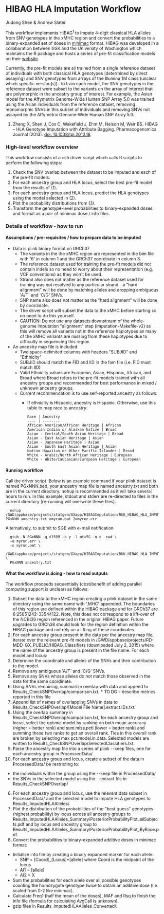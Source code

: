 # HIBAG HLA Imputation Workflow

Judong Shen & Andrew Slater

This workflow implements HIBAG<sup>1</sup> to impute 4-digit classical HLA alleles from SNV genotypes in the xMHC region and convert the probabilities to a binary-expanded set of doses in [minimac](http://genome.sph.umich.edu/wiki/Minimac) format.  HIBAG was developed in a collaboration between GSK and the University of Washington which maintains the R package and hosts a series of pre-fit classification models on their [website](http://www.biostat.washington.edu/~bsweir/HIBAG).

Currently, the pre-fit models are all trained from a single reference dataset of individuals with both classical HLA genotypes (determined by direct assaying) and SNV genotypes from arrays of the Illumina 1M class (unclear which specific version(s)). To train each model, the SNV genotypes in the reference dataset were subset to the variants on the array of interest that are polymorphic in the ancestry group of interest. For example, the Asian model for the Affymetrix Genome-Wide Human SNP Array 5.0 was trained using the Asian individuals from the reference dataset, removing monomorphic SNVs in this subset of individuals and removing SNVs not assayed by the Affymetrix Genome-Wide Human SNP Array 5.0.

1) Zheng X, Shen J, Cox C, Wakefield J, Ehm M, Nelson M, Weir BS. HIBAG – HLA Genotype Imputation with Attribute Bagging. Pharmacogenomics Journal (2013). [doi: 10.1038/tpj.2013.18](http://dx.doi.org/10.1038/tpj.2013.18).

### High-level workflow overview

This workflow consists of a csh driver script which calls R scripts to perform the following steps:

1. Check the SNV overlap between the dataset to be imputed and each of the pre-fit models.
2. For each ancestry group and HLA locus, select the best pre-fit model from the results of (1).
3. For each ancestry group and HLA locus, predict the HLA genotypes using the model selected in (2).
4. Plot the probability distributions from (3).
5. Transform the genotype-level probabilities to binary-expanded doses and format as a pair of minimac dose / info files.


### Details of workflow - how to run

#### Assumptions / pre-requisites / how to prepare data to be imputed
* Data is plink binary format on GRCh37
  * The variants in the the xMHC region are represented in the bim file with '6' in column 1 and the GRCh37 coordinate in column 3.
  * The reference dataset used for training the pre-fit models did not contain indels so no need to worry about their representation (e.g. VCF conventions) as they won't be used.
  * Strand also does not matter as the reference dataset used for training was not resolved to any particular strand - a "hard alignment" will be done by matching alleles and dropping ambiguous 'A/T' and 'C/G' SNVs.
  * SNP name also does not matter as the "hard alignment" will be done by coordinate.
  * The driver script will subset the data to the xMHC before starting so no need to do this yourself.
  * CAUTION: Do not use any datasets downstream of the whole-genome imputation "alignment" step (imputation-Makefile-v2) as this will remove all variants not in the reference haplotypes an many of the xMHC variants are missing from these haplotypes due to difficulty in sequencing this region.
* An ancestry map file is included
  * Two space-delimited columns with headers "SUBJID" and "Ethnicity"
  * SUBJID should match the FID and IID in the fam file (i.e. FID must match IID)
  * Valid Ethnicity values are European, Asian, Hispanic, African, and Broad where Broad refers to the pre-fit models trained with all ancestry groups and recommended for best performance in mixed / unknown ancestry groups.
  * Current recommendation is to use self-reported ancestry as follows:
    * If ethnicity is Hispanic, ancestry is Hispanic. Otherwise, use this table to map race to ancestry:

          Race | Ancestry
          ---- | --------
          African American/African Heritage | African
          American Indian or Alaskan Native | Broad
          Asian - Central/South Asian Heritage | Broad
          Asian - East Asian Heritage | Asian
          Asian - Japanese Heritage | Asian
          Asian - South East Asian Heritage | Asian
          Native Hawaiian or Other Pacific Islander | Broad
          White - Arabic/North African Heritage | European
          White - White/Caucasian/European Heritage | European

#### Running workflow
Call the driver script. Below is an example command if your plink dataset is named PGxNNN.bed, your ancestry map file is named ancestry.txt and both are in the current directory. nohup is recommended as it will take several hours to run. In this example, stdout and stderr are re-directed to files in the current directory (re-running will overwrite these files).
```
  nohup /GWD/appbase/projects/statgen/GXapp/HIBAGImputation/RUN_HIBAG_HLA_IMPUTATION.sh PGxNNN ancestry.txt >myrun.out 2>myrun.err
```
Alternatively, to submit to SGE with e-mail notification
```
  qsub -N PGxNNN -q dl580 -b y -l mt=5G -m e -cwd \
  -e myrun.err \
  -o myrun.out \
  /GWD/appbase/projects/statgen/GXapp/HIBAGImputation/RUN_HIBAG_HLA_IMPUTATION.sh \
  PGxNNN ancestry.txt
```

#### What the workflow is doing - how to read outputs
The workflow proceeds sequentially (cost/benefit of adding parallel computing support is unclear) as follows:

1. Subset the data to the xMHC region creating a plink dataset in the same directory using the same name with '.MHC' appended. The boundaries of this region are defined within the HIBAG package and for GRCh37 are 6:25651242-33544122. Note, this does not correspond to a lift-over of the NCBI36 region referenced in the original HIBAG paper. Future upgrades to GRCh38 should look for the region definition within the HIBAG package and not rely on a lifting of these coordinates.
2. For each ancestry group present in the data per the ancestry map file, iterate over the relevant pre-fit models in /GWD/appbase/projects/RD-MDD-GX_PUBLIC/HIBAG_Classifiers (downloaded July 2, 2015) where the name of the ancestry group is present in the file name. For each model and locus:
  1. Determine the coordinate and alleles of the SNVs and their contribution to the model.
  2. Remove any ambiguous 'A/T' and 'C/G' SNVs.
  3. Remove any SNVs whose alleles do not match those observed in the data for the same coordinate.
  4. Using SNVs remaining, summarize overlap with data and append to Results_CheckSNPOverlap/comparison.txt.
    * TO DO - describe metrics reported in this file
  5. Append list of names of overlapping SNVs in data to Results_CheckSNPOverlap/[Model File Name].extract.IDs.txt.
3. Using the overlap summary in Results_CheckSNPOverlap/comparison.txt, for each ancestry group and locus, select the optimal model by ranking on both mean.accuracy (higher = better rank) and sum.miss.pctl (lower = better rank) and summing these two ranks to get an overall rank. Ties in this overall rank are broken by selecting max pct.model.in.data. Selected models are written to Results_CheckSNPOverlap/SelectedClassifiers.txt.
4. Parse the ancestry map file into a series of plink --keep files, one for each ancestry group in ProcessedData/.
5. For each ancestry group and locus, create a subset of the data in ProcessedData/ be restricting to: 
  * the individuals within the group using the --keep file in ProcessedData/
  * the SNVs in the selected model using the --extract file in Results_CheckSNPOverlap/ 
6. For each ancestry group and locus, use the relevant data subset in ProcessedData/ and the selected model to impute HLA genotypes to Results_ImputedHLAAlleles/.
7. Plot the distribution of the probabilities of the "best guess" genotypes (highest probability) by locus across all ancestry groups to Results_ImputedHLAAlleles_Summary/PosteriorProbabilityPlot_allSubjects.pdf and by locus and ancestry group to Results_ImputedHLAAlleles_Summary/PosteriorProbabilityPlot_ByRace.pdf.
8. Convert the probabilities to binary-expanded additive doses in minimac format:
  * Initialize info file by creating a binary expanded marker for each allele:
    * SNP = [Coord]_[Locus]*[allele]     where Coord is the midpoint of the locus
    * Al1 = [allele]
    * Al2 = X
  * Sum the probabilities for each allele over all possible genotypes counting the homozygote genotype twice to obtain an additive dose (i.e. scaled from 0-2 like minimac).
  * Calculate Freq1 (half the mean of the doses), MAF and Rsq to finish the info file (formula for calculating AvgCall is unknown).
  * gzip files in Results_ImputedHLAAlleles_Converted/.
